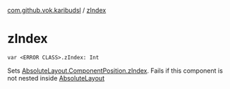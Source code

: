[com.github.vok.karibudsl](index.md) / [zIndex](.)

# zIndex

`var <ERROR CLASS>.zIndex: Int`

Sets [AbsoluteLayout.ComponentPosition.zIndex](#). Fails if this component is not nested inside [AbsoluteLayout](#)


